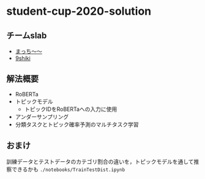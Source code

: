 # student-cup-2020-solution

## チームslab

- [まっち～～](https://twitter.com/syu_0952)
- [9shiki](https://twitter.com/9shikiOldtype)

## 解法概要

- RoBERTa
- トピックモデル
    - トピックIDをRoBERTaへの入力に使用
- アンダーサンプリング
- 分類タスクとトピック確率予測のマルチタスク学習

## おまけ

訓練データとテストデータのカテゴリ割合の違いを，トピックモデルを通して推察できるかも
`./notebooks/TrainTestDist.ipynb`
